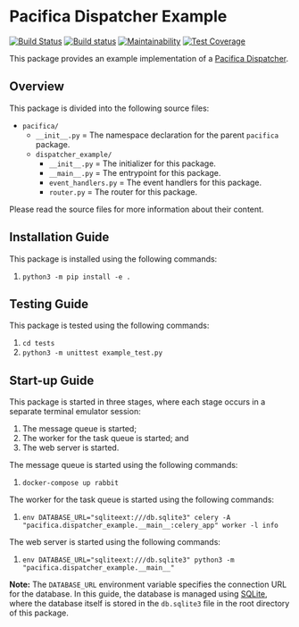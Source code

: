 # Pacifica Dispatcher Example
[![Build Status](https://travis-ci.org/pacifica/pacifica-dispatcher-example.svg?branch=master)](https://travis-ci.org/pacifica/pacifica-dispatcher-example)
[![Build status](https://ci.appveyor.com/api/projects/status/eg2r1y37yvxi0b5p?svg=true)](https://ci.appveyor.com/project/dmlb2000/pacifica-example)
[![Maintainability](https://api.codeclimate.com/v1/badges/f2dba248b1a7966e5a49/maintainability)](https://codeclimate.com/github/pacifica/pacifica-dispatcher-example/maintainability)
[![Test Coverage](https://api.codeclimate.com/v1/badges/f2dba248b1a7966e5a49/test_coverage)](https://codeclimate.com/github/pacifica/pacifica-dispatcher-example/test_coverage)

This package provides an example implementation of a [Pacifica Dispatcher](https://github.com/pacifica/pacifica-dispatcher).

## Overview

This package is divided into the following source files:

 * `pacifica/`
   * `__init__.py` = The namespace declaration for the parent `pacifica` package.
   * `dispatcher_example/`
     * `__init__.py` = The initializer for this package.
     * `__main__.py` = The entrypoint for this package.
     * `event_handlers.py` = The event handlers for this package.
     * `router.py` = The router for this package.

Please read the source files for more information about their content.

## Installation Guide

This package is installed using the following commands:

 1. `python3 -m pip install -e .`

## Testing Guide

This package is tested using the following commands:

 1. `cd tests`
 2. `python3 -m unittest example_test.py`

## Start-up Guide

This package is started in three stages, where each stage occurs in a separate
terminal emulator session:
 1. The message queue is started;
 2. The worker for the task queue is started; and
 3. The web server is started.

The message queue is started using the following commands:
 1. `docker-compose up rabbit`

The worker for the task queue is started using the following commands:
 1. `env DATABASE_URL="sqliteext:///db.sqlite3" celery -A "pacifica.dispatcher_example.__main__:celery_app" worker -l info`

The web server is started using the following commands:
 1. `env DATABASE_URL="sqliteext:///db.sqlite3" python3 -m "pacifica.dispatcher_example.__main__"`

**Note:** The `DATABASE_URL` environment variable specifies the connection URL
for the database. In this guide, the database is managed using
[SQLite](https://sqlite.org), where the database itself is stored in the
`db.sqlite3` file in the root directory of this package.

